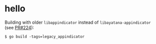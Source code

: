# hello

Building with older `libappindicator` instead of `libayatana-appindicator` (see
[PR#224](https://github.com/getlantern/systray/pull/225)):

```console
$ go build -tags=legacy_appindicator
```
